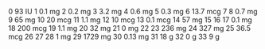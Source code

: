 0 93 IU
1 0.1 mg
2 0.2 mg
3 3.2 mg
4 0.6 mg
5 0.3 mg
6 13.7 mcg
7 
8 0.7 mg
9 65 mg
10 20 mcg
11  1.1 mg
12 10 mcg
13 0.1 mcg
14 57 mg
15 
16 
17 0.1 mg
18 200 mcg
19 1.1 mg
20 32 mg
21 0 mg
22 
23 236 mg
24 327 mg
25 36.5 mcg
26 
27 
28 1 mg
29 1729 mg
30 0.13 mg
31 18 g
32 0 g
33 9 g
